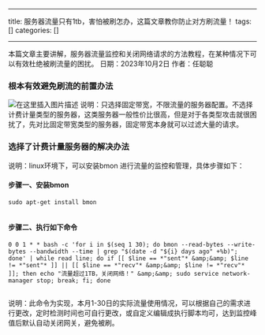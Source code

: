 
--- 
title:  服务器流量只有1tb，害怕被刷怎办，这篇文章教你防止对方刷流量！ 
tags: []
categories: [] 

---
>  
 本篇文章主要讲解，服务器流量监控和关闭网络请求的方法教程，在某种情况下可以有效杜绝被刷流量的困扰。 日期：2023年10月2日 作者：任聪聪 


### 根本有效避免刷流的前置办法

<img src="https://img-blog.csdnimg.cn/787e1b4d75684e5080ddd33359807fee.png" alt="在这里插入图片描述"> 说明：只选择固定带宽，不限流量的服务器配置。不选择计费计量类型的服务器，这类服务器一般性价比很高，但是对于各类型攻击就很困扰了，先对比固定带宽类型的服务器，固定带宽本身就可以过滤大量的请求。

### 选择了计费计量服务器的解决办法

说明：linux环境下，可以安装bmon 进行流量的监控和管理，具体步骤如下：

#### 步骤一、安装bmon

```
sudo apt-get install bmon


```

#### 步骤二、执行如下命令

```
0 0 1 * * bash -c 'for i in $(seq 1 30); do bmon --read-bytes --write-bytes --bandwidth --time | grep "$(date -d "${i} days ago" +%b)"; done' | while read line; do if [[ $line == *"sent"* &amp;&amp; $line != *"sent"* ]] || [[ $line == *"recv"* &amp;&amp; $line != *"recv"* ]]; then echo "流量超过1TB，关闭网络！" &amp;&amp; sudo service network-manager stop; break; fi; done


```

说明：此命令为实现，本月1-30日的实际流量使用情况，可以根据自己的需求进行更改，定时检测时间也可自行更改，或自定义编辑成执行脚本均可，达到监控峰值后默认自动关闭网关，避免被刷。
